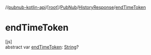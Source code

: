 //[pubnub-kotlin-api](../../../../index.md)/[[root]](../../index.md)/[PubNub](../index.md)/[HistoryResponse](index.md)/[endTimeToken](end-time-token.md)

# endTimeToken

[js]\
abstract var [endTimeToken](end-time-token.md): [String](https://kotlinlang.org/api/latest/jvm/stdlib/kotlin/-string/index.html)?
